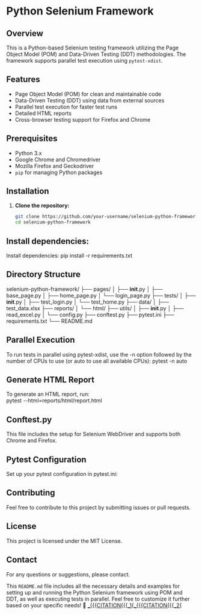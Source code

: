# Python Selenium Framework

## Overview
This is a Python-based Selenium testing framework utilizing the Page Object Model (POM) and Data-Driven Testing (DDT) methodologies. The framework supports parallel test execution using `pytest-xdist`.

## Features
- Page Object Model (POM) for clean and maintainable code
- Data-Driven Testing (DDT) using data from external sources
- Parallel test execution for faster test runs
- Detailed HTML reports
- Cross-browser testing support for Firefox and Chrome

## Prerequisites
- Python 3.x
- Google Chrome and Chromedriver
- Mozilla Firefox and Geckodriver
- `pip` for managing Python packages

## Installation
1. **Clone the repository:**
   ```bash
   git clone https://github.com/your-username/selenium-python-framework.git
   cd selenium-python-framework

## Install dependencies:
Install dependencies: pip install -r requirements.txt

## Directory Structure
selenium-python-framework/
├── pages/
│   ├── __init__.py
│   ├── base_page.py
│   ├── home_page.py
│   └── login_page.py
├── tests/
│   ├── __init__.py
│   ├── test_login.py
│   └── test_home.py
├── data/
│   ├── test_data.xlsx
├── reports/
│   └── html/
├── utils/
│   ├── __init__.py
│   ├── read_excel.py
│   └── config.py
├── conftest.py
├── pytest.ini
├── requirements.txt
└── README.md

## Parallel Execution
To run tests in parallel using pytest-xdist, use the -n option followed by the number of CPUs to use (or auto to use all available CPUs):
pytest -n auto

## Generate HTML Report
To generate an HTML report, run:\
pytest --html=reports/html/report.html

## Conftest.py
This file includes the setup for Selenium WebDriver and supports both Chrome and Firefox.

## Pytest Configuration
Set up your pytest configuration in pytest.ini:

## Contributing
Feel free to contribute to this project by submitting issues or pull requests.

## License
This project is licensed under the MIT License.

## Contact
For any questions or suggestions, please contact.

This `README.md` file includes all the necessary details and examples for setting up and running the Python Selenium framework using POM and DDT, as well as executing tests in parallel. Feel free to customize it further based on your specific needs! 🚀
[_{{{CITATION{{{_1{](https://github.com/ivdunin/github-api-tests-example/tree/0c68a9771fdcbcba9644c0fddfd32ee345de591e/framework%2Ftest_cases%2Fui_tests%2Fconftest.py)[_{{{CITATION{{{_2{](https://github.com/shotsel/selenium_task/tree/6af635d6272c94af027742fc7ce7f28a3e63867b/tests%2Ftest_allegro.py)